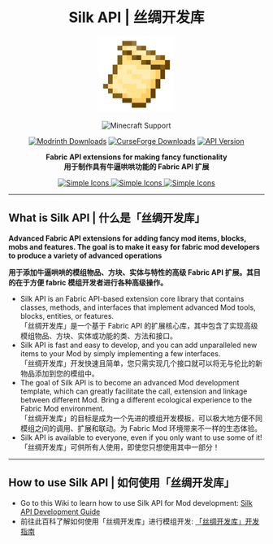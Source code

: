 <!--suppress HtmlDeprecatedAttribute, CheckImageSize -->
<div align="center">

# Silk API | 丝绸开发库

<img src="img/icon.png" alt="Logo" width="150" height="150" />

![Minecraft Support](https://img.shields.io/badge/SUPPORT_FOR_MC-1.20_~_1.20.4-52A535.svg?style=for-the-badge)

[![Modrinth Downloads](https://img.shields.io/modrinth/dt/3je4UK0t?style=flat-square&logo=modrinth&color=66D676)](https://modrinth.com/mod/silk-api)
[![CurseForge Downloads](https://img.shields.io/curseforge/dt/902155?style=flat-square&logo=curseforge&color=E06D44)](https://www.curseforge.com/minecraft/mc-mods/silk-api)
[![API Version](https://img.shields.io/modrinth/v/3je4UK0t?style=flat-square&logo=github&color=FFFFFF)](https://github.com/Silk-MC/Silk-API)

**Fabric API extensions for making fancy functionality**  
**用于制作具有牛逼哄哄功能的 Fabric API 扩展**

<a href="https://github.com/Silk-MC/Silk-API/wiki">
<img src="https://cdn.simpleicons.org/wikipedia/FFFFFF" alt="Simple Icons" width=64>
</a>
<a href="https://discord.com/invite/ZJuQyH2RBz">
<img src="https://cdn.simpleicons.org/discord" alt="Simple Icons" width=64>
</a>
<a href="https://www.patreon.com/GameGeek_Saikel">
<img src="https://cdn.simpleicons.org/patreon/FFFFFF" alt="Simple Icons" width=64>
</a>

</div>

---

## What is Silk API | 什么是「丝绸开发库」

**Advanced Fabric API extensions for adding fancy mod items, blocks, mobs and features. The goal is to make it easy for fabric mod developers to produce a
variety of advanced operations**

**用于添加牛逼哄哄的模组物品、方块、实体与特性的高级 Fabric API 扩展。其目的在于方便 fabric 模组开发者进行各种高级操作。**

- Silk API is an Fabric API-based extension core library that contains classes, methods, and interfaces that implement advanced Mod tools, blocks, entities,
  or features.
  <br>
  「丝绸开发库」是一个基于 Fabric API 的扩展核心库，其中包含了实现高级模组物品、方块、实体或功能的类、方法和接口。
- Silk API is fast and easy to develop, and you can add unparalleled new items to your Mod by simply implementing a few interfaces.
  <br>
  「丝绸开发库」开发快速且简单，您只需实现几个接口就可以将无与伦比的新物品添加到您的模组中。
- The goal of Silk API is to become an advanced Mod development template, which can greatly facilitate the call, extension and linkage between different
  Mod. Bring a different ecological experience to the Fabric Mod environment.
  <br>
  「丝绸开发库」的目标是成为一个先进的模组开发模板，可以极大地方便不同模组之间的调用、扩展和联动。为 Fabric Mod 环境带来不一样的生态体验。
- Silk API is available to everyone, even if you only want to use some of it!
  <br>
  「丝绸开发库」可供所有人使用，即使您只想使用其中一部分！

---

## How to use Silk API | 如何使用「丝绸开发库」

- Go to this Wiki to learn how to use Silk API for Mod development: [Silk API Development Guide](https://github.com/Silk-MC/Silk-API/wiki/en_us:home)
- 前往此百科了解如何使用「丝绸开发库」进行模组开发: [「丝绸开发库」开发指南](https://github.com/Silk-MC/Silk-API/wiki/zh_cn:home)